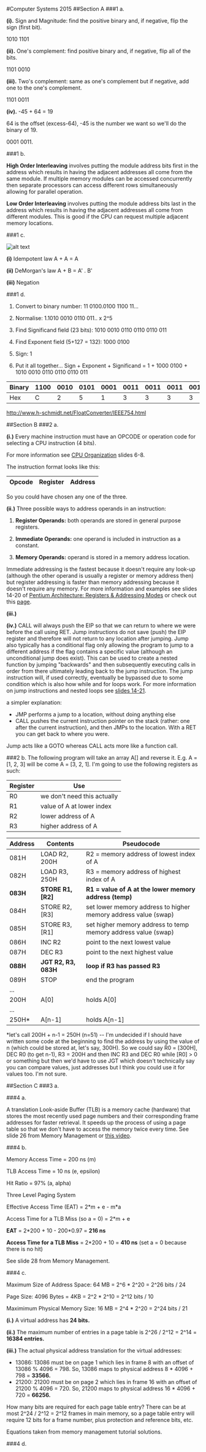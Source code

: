 #Computer Systems 2015
##Section A
###1 a.

**(i).** Sign and Magnitude: find the positive binary and, if negative, flip the sign (first bit).

1010 1101

**(ii).** One's complement: find positive binary and, if negative, flip all of the bits.

1101 0010

**(iii).**  Two's complement: same as one's complement but if negative, add one to the one's complement.

1101 0011

**(iv).** -45 + 64 = 19

64 is the offset (excess-64), -45 is the number we want so we'll do the binary of 19.

0001 0011.

###1 b.

**High Order Interleaving** involves putting the module address bits first in the address
which results in having the adjacent addresses all come from the same module. If multiple memory
modules can be accessed concurrently then separate processors can access different rows simultaneously
allowing for parallel operation.

**Low Order Interleaving** involves putting the module address bits last in the address which results
in having the adjacent addresses all come from different modules.  This is good if the CPU can request
multiple adjacent memory locations.

###1 c.

![alt text](http://hyperphysics.phy-astr.gsu.edu/hbase/electronic/ietron/nor2.gif "Logo Title Text 1")

**(i)** Idempotent law A + A = A 

**(ii)** DeMorgan's law A + B = A' . B'

**(iii)** Negation

###1 d.

1. Convert to binary number: 11 0100.0100 1100 11...

2. Normalise: 1.1010 0010 0110 011.. x 2^5

3. Find Significand field (23 bits): 1010 0010 0110 0110 0110 011

4. Find Exponent field (5+127 = 132): 1000 0100

5. Sign: 1 

6. Put it all together... Sign + Exponent + Significand = 1 + 1000 0100 + 1010 0010 0110 0110 0110 011

| Binary | 1100 | 0010 | 0101 | 0001 | 0011 | 0011 | 0011 |0011 |
|--------|------|------|------|------|------|------|------|-----|
| Hex    | C    | 2    | 5    | 1    | 3    | 3    | 3    | 3   |

http://www.h-schmidt.net/FloatConverter/IEEE754.html

##Section B
###2 a.

**(i.)** Every machine instruction must have an OPCODE or operation code for selecting a CPU instruction (4 bits).

For more information see [CPU Organization](http://www.commsp.ee.ic.ac.uk/~kkleung/Computer_Systems_2015/3_Slides_CPUOrganisation.ppt) slides 6-8.

The instruction format looks like this:

Opcode | Register | Address
---|----|----

So you could have chosen any one of the three. 

**(ii.)** Three possible ways to address operands in an instruction:

1. **Register Operands:** both operands are stored in general purpose registers.

2. **Immediate Operands:** one operand is included in instruction as a constant.

3. **Memory Operands:** operand is stored in a memory address location.

Immediate addressing is the fastest because it doesn't require any look-up (although the other operand is usually a register or memory address then) but register addressing is faster than memory addressing because it doesn't require any memory. For more information and examples see slides 14-20 of [Pentium Architecture: Registers & Addressing Modes](http://www.commsp.ee.ic.ac.uk/~kkleung/Computer_Systems_2015/5_Pentium1-2.ppt) or check out this [page](http://www.tutorialspoint.com/assembly_programming/assembly_addressing_modes.htm).

**(iii.)** 

**(iv.)** CALL will always push the EIP so that we can return to where we were before the call using RET. Jump instructions do not save (push) the EIP register and therefore will not return to any location after jumping. Jump also typically has a conditional flag only allowing the program to jump to a different address if the flag contains a specific value (although an unconditional jump does exist). This can be used to create a nested function by jumping "backwards" and then subsequently executing calls in order from there ultimately leading back to the jump instruction. The jump instruction will, if used correctly, eventually be bypassed due to some condition which is also how while and for loops work. For more information on jump instructions and nested loops see [slides 14-21](http://www.commsp.ee.ic.ac.uk/~kkleung/Computer_Systems_2015/6_Pentium3.ppt).


a simpler explanation:
- JMP performs a jump to a location, without doing anything else
- CALL pushes the current instruction pointer on the stack (rather: one after the current instruction), and then JMPs to the location. With a RET you can get back to where you were.

Jump acts like a GOTO whereas CALL acts more like a function call. 


###2 b.
The following program will take an array A[] and reverse it. E.g. A = [1, 2, 3] will be come A = [3, 2, 1]. I'm going to use the following registers as such:

Register | Use
---|----
R0 | we don't need this actually
R1 | value of A at lower index
R2 | lower address of A
R3 | higher address of A

Address | Contents            | Pseudocode
--------|---------------------|-------
081H    | LOAD R2, 200H       | R2 = memory address of lowest index of A
082H    | LOAD R3, 250H       | R3 = memory address of highest index of A
**083H**| **STORE R1, [R2]**  | **R1 = value of A at the lower memory address (temp)**
084H    | STORE R2, [R3]      | set lower memory address to higher memory address value (swap)
085H    | STORE R3, [R1]      | set higher memory address to temp memory address value (swap)
086H    | INC R2              | point to the next lowest value
087H    | DEC R3              | point to the next highest value
**088H**| **JGT R2, R3, 083H**| **loop if R3 has passed R3**
089H    | STOP                | end the program
...     |                     |
200H    | A[0]                | holds A[0]
...     |                     |
250H*   | A[n-1]              | holds A[n-1]

*let's call 200H + n-1 = 250H (n=51) -- I'm undecided if I should have written some code at the beginning to find the address by using the value of n (which could be stored at, let's say, 300H).  So we could say R0 = [300H], DEC R0 (to get n-1), R3 = 200H and then INC R3 and DEC R0 while [R0] > 0 or something but then we'd have to use JGT which doesn't technically say you can compare values, just addresses but I think you could use it for values too.  I'm not sure.

##Section C
###3 a.

###4 a.

A translation Look-aside Buffer (TLB) is a memory cache (hardware) that stores the most recently used page numbers and their corresponding frame addresses for faster retrieval. It speeds up the process of using a page table so that we don't have to access the memory twice every time. See slide 26 from Memory Management or [this video](https://www.youtube.com/watch?v=95QpHJX55bM).

###4 b.

Memory Access Time = 200 ns (m)

TLB Access Time = 10 ns (e, epsilon)

Hit Ratio = 97% (a, alpha)

Three Level Paging System

Effective Access Time (EAT) = 2\*m + e - m\*a

Access Time for a TLB Miss (so a = 0) = 2\*m + e

**EAT** = 2\*200 + 10 - 200\*0.97 = **216 ns**

**Access Time for a TLB Miss** = 2\*200 + 10 = **410 ns** (set a = 0 because there is no hit)

See slide 28 from Memory Management.

###4 c.

Maximum Size of Address Space: 64 MB = 2^6 \* 2^20 = 2^26 bits / 24

Page Size: 4096 Bytes = 4KB = 2^2 \* 2^10 = 2^12 bits / 10

Maximimum Physical Memory Size: 16 MB = 2^4 \* 2^20 = 2^24 bits / 21

**(i.)** A virtual address has **24 bits.**

**(ii.)** The maximum number of entries in a page table is 2^26 / 2^12 = 2^14 = **16384 entries.**

**(iii.)** The actual physical address translation for the virtual addresses:

* 13086: 13086 must be on page 1 which lies in frame 8 with an offset of 13086 % 4096 = 798. So, 13086 maps to physical address 8 \* 4096 + 798 = **33566.**
* 21200: 21200 must be on page 2 which lies in frame 16 with an offset of 21200 % 4096 = 720. So, 21200 maps to physical address 16 \* 4096 + 720 = **66256.**

How many bits are required for each page table entry?  There can be at most 2^24 / 2^12 = 2^12 frames in main memory, so a page table entry will require 12 bits for a frame number, plus protection and reference bits, etc.

Equations taken from memory management tutorial solutions.

###4 d.


